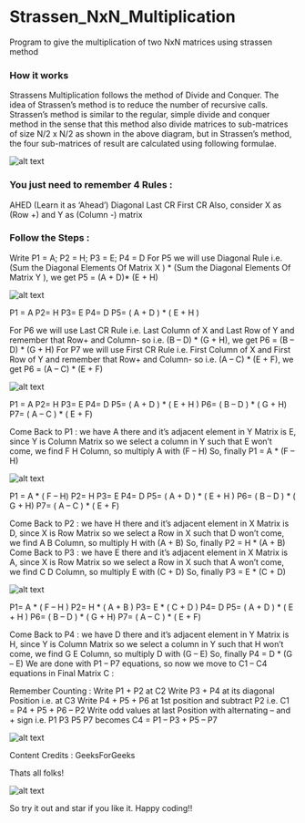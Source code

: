 # Strassen_NxN_Multiplication

Program to give the multiplication of two NxN matrices using strassen method

### How it works

Strassens Multiplication follows the method of Divide and Conquer. 
The idea of Strassen’s method is to reduce the number of recursive calls. Strassen’s method is similar to the regular, simple divide and conquer method in the sense that this method also divide matrices to sub-matrices of size N/2 x N/2 as shown in the above diagram, but in Strassen’s method, the four sub-matrices of result are calculated using following formulae.

![alt text](http://cdncontribute.geeksforgeeks.org/wp-content/uploads/stressen_formula_new_new1.png)

### You just need to remember 4 Rules :

AHED (Learn it as ‘Ahead’)
Diagonal
Last CR
First CR
Also, consider X as (Row +) and Y as (Column -) matrix

### Follow the Steps :

Write P1 = A; P2 = H; P3 = E; P4 = D
For P5 we will use Diagonal Rule i.e.
(Sum the Diagonal Elements Of Matrix X ) * (Sum the Diagonal Elements Of Matrix Y ), we get
P5 = (A + D)* (E + H)

![alt text](https://cdncontribute.geeksforgeeks.org/wp-content/uploads/strasen.png)

P1 = A
P2= H
P3= E
P4= D
P5= ( A + D ) * ( E + H )

For P6 we will use Last CR Rule i.e. Last Column of X and Last Row of Y and remember that Row+ and Column- so i.e. (B – D) * (G + H), we get
P6 = (B – D) * (G + H)
For P7 we will use First CR Rule i.e. First Column of X and First Row of Y and remember that Row+ and Column- so i.e. (A – C) * (E + F), we get
P6 = (A – C) * (E + F)

![alt text](https://cdncontribute.geeksforgeeks.org/wp-content/uploads/strasen-1.png)

P1 = A
P2= H
P3= E
P4= D
P5= ( A + D ) * ( E + H )
P6= ( B – D ) * ( G + H)
P7= ( A – C ) * ( E + F)

Come Back to P1 : we have A there and it’s adjacent element in Y Matrix is E, since Y is Column Matrix so we select a column in Y such that E won’t come, we find F H Column, so multiply A with (F – H)
So, finally P1 = A * (F – H)

![alt text](https://cdncontribute.geeksforgeeks.org/wp-content/uploads/strasen-2.png)

P1 = A * ( F – H)
P2= H
P3= E
P4= D
P5= ( A + D ) * ( E + H )
P6= ( B – D ) * ( G + H)
P7= ( A – C ) * ( E + F)

Come Back to P2 : we have H there and it’s adjacent element in X Matrix is D, since X is Row Matrix so we select a Row in X such that D won’t come, we find A B Column, so multiply H with (A + B)
So, finally P2 = H * (A + B)
Come Back to P3 : we have E there and it’s adjacent element in X Matrix is A, since X is Row Matrix so we select a Row in X such that A won’t come, we find C D Column, so multiply E with (C + D)
So, finally P3 = E * (C + D)

![alt text](https://cdncontribute.geeksforgeeks.org/wp-content/uploads/strasen-3.png)

P1= A * ( F – H )
P2= H * ( A + B )
P3= E * ( C + D )
P4= D
P5= ( A + D ) * ( E + H )
P6= ( B – D ) * ( G + H)
P7= ( A – C ) * ( E + F)

Come Back to P4 : we have D there and it’s adjacent element in Y Matrix is H, since Y is Column Matrix so we select a column in Y such that H won’t come, we find G E Column, so multiply D with (G – E)
So, finally P4 = D * (G – E)
We are done with P1 – P7 equations, so now we move to C1 – C4 equations in Final Matrix C :

Remember Counting : Write P1 + P2 at C2
Write P3 + P4 at its diagonal Position i.e. at C3
Write P4 + P5 + P6 at 1st position and subtract P2 i.e. C1 = P4 + P5 + P6 – P2
Write odd values at last Position with alternating – and + sign i.e. P1 P3 P5 P7 becomes
C4 = P1 – P3 + P5 – P7

![alt text](https://cdncontribute.geeksforgeeks.org/wp-content/uploads/strasen-4.png)

Content Credits : GeeksForGeeks

Thats all folks!
<p align="center">

![alt text](https://media.giphy.com/media/upg0i1m4DLe5q/giphy.gif)

</p>
So try it out and star if you like it. Happy coding!!
